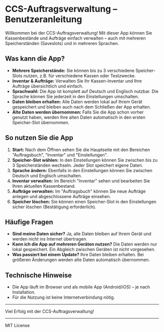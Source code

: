 
# CCS-Auftragsverwaltung – Benutzeranleitung

Willkommen bei der CCS-Auftragsverwaltung! Mit dieser App können Sie Kassenbestände und Aufträge einfach verwalten – auch mit mehreren Speicherständen (Saveslots) und in mehreren Sprachen.

## Was kann die App?
- **Mehrere Speicherstände:** Sie können bis zu 3 verschiedene Speicher-Slots nutzen, z.B. für verschiedene Kassen oder Testzwecke.
- **Inventar & Aufträge:** Verwalten Sie Ihr Kassen-Inventar und Ihre Aufträge übersichtlich und einfach.
- **Sprachwahl:** Die App ist komplett auf Deutsch und Englisch nutzbar. Die Sprache können Sie jederzeit in den Einstellungen umschalten.
- **Daten bleiben erhalten:** Alle Daten werden lokal auf Ihrem Gerät gespeichert und bleiben auch nach dem Schließen der App erhalten.
- **Alte Daten werden übernommen:** Falls Sie die App schon vorher genutzt haben, werden Ihre alten Daten automatisch in den ersten Speicher-Slot übernommen.

## So nutzen Sie die App
1. **Start:** Nach dem Öffnen sehen Sie die Hauptseite mit den Bereichen "Auftragsbuch", "Inventar" und "Einstellungen".
2. **Speicher-Slot wählen:** In den Einstellungen können Sie zwischen bis zu 3 Speicherständen wechseln. Jeder Slot speichert eigene Daten.
3. **Sprache ändern:** Ebenfalls in den Einstellungen können Sie zwischen Deutsch und Englisch umschalten.
4. **Inventar verwalten:** Im Bereich "Inventar" sehen und bearbeiten Sie Ihren aktuellen Kassenbestand.
5. **Aufträge verwalten:** Im "Auftragsbuch" können Sie neue Aufträge anlegen und abgeschlossene Aufträge einsehen.
6. **Speicher löschen:** Sie können einen Speicher-Slot in den Einstellungen sicher löschen (Bestätigung erforderlich).

## Häufige Fragen
- **Sind meine Daten sicher?**
  Ja, alle Daten bleiben auf Ihrem Gerät und werden nicht ins Internet übertragen.
- **Kann ich die App auf mehreren Geräten nutzen?**
  Die Daten werden nur lokal gespeichert. Ein Abgleich zwischen Geräten ist nicht vorgesehen.
- **Was passiert bei einem Update?**
  Ihre Daten bleiben erhalten. Bei größeren Änderungen werden alte Daten automatisch übernommen.

## Technische Hinweise
- Die App läuft im Browser und als mobile App (Android/iOS) – je nach Installation.
- Für die Nutzung ist keine Internetverbindung nötig.

---
Viel Erfolg mit der CCS-Auftragsverwaltung!

---
MIT License
